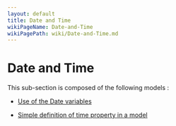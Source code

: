 ```yaml
---
layout: default
title: Date and Time
wikiPageName: Date-and-Time
wikiPagePath: wiki/Date-and-Time.md
---
```


# Date and Time

This sub-section is composed of the following models :

* [Use of the Date variables](references#DateandTimeDatetypeandrealdates)

* [Simple definition of time property in a model](references#DateandTimeSimpleTimedefinition)


